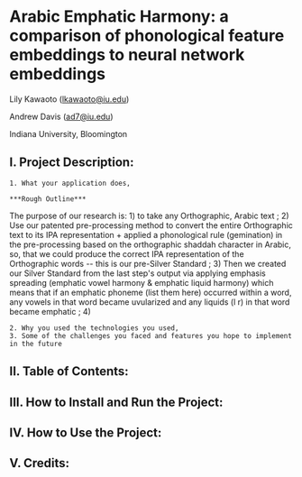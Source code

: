 # Arabic Emphatic Harmony: a comparison of phonological feature embeddings to neural network embeddings  

Lily Kawaoto (lkawaoto@iu.edu)

Andrew Davis (ad7@iu.edu)

Indiana University, Bloomington


## I. Project Description:

    1. What your application does,
    
    ***Rough Outline***

The purpose of our research is: 1) to take any Orthographic, Arabic text ; 2) Use our patented pre-processing method to convert the entire Orthographic text to its IPA representation + applied a phonological rule (gemination) in the pre-processing based on the orthographic shaddah character in Arabic, so, that we could produce the correct IPA representation of the Orthographic words -- this is our pre-Silver Standard ; 3) Then we created our Silver Standard from the last step's output via applying emphasis spreading (emphatic vowel harmony & emphatic liquid harmony) which means that if an emphatic phoneme (list them here) occurred within a word, any vowels in that word became uvularized and any liquids (l r) in that word became emphatic ; 4)     
    
    2. Why you used the technologies you used,
    3. Some of the challenges you faced and features you hope to implement in the future


## II. Table of Contents: 



## III. How to Install and Run the Project:

## IV. How to Use the Project:

## V. Credits:

